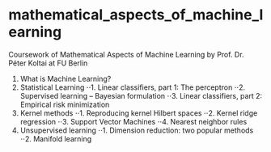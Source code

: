 # mathematical_aspects_of_machine_learning
Coursework of Mathematical Aspects of Machine Learning by Prof. Dr. Péter Koltai  at FU Berlin
1. What is Machine Learning?
2. Statistical Learning
⋅⋅1.  Linear classifiers, part 1: The perceptron
⋅⋅2.  Supervised learning – Bayesian formulation
⋅⋅3.  Linear classifiers, part 2: Empirical risk minimization
3. Kernel methods
⋅⋅1.  Reproducing kernel Hilbert spaces
⋅⋅2.  Kernel ridge regression
⋅⋅3.  Support Vector Machines
⋅⋅4.  Nearest neighbor rules
5. Unsupervised learning 
⋅⋅1.  Dimension reduction: two popular methods
⋅⋅2.  Manifold learning
